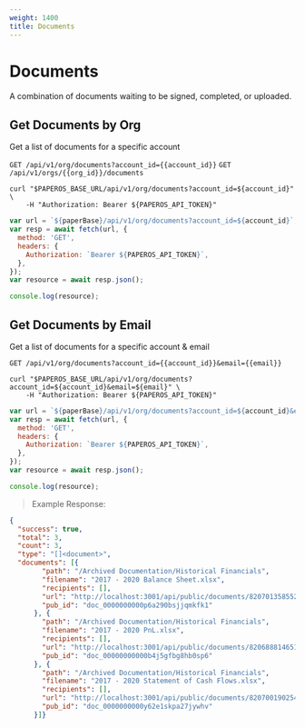 ```yaml
---
weight: 1400
title: Documents
---
```


# Documents

A combination of documents waiting to be signed, completed, or uploaded.

## Get Documents by Org

Get a list of documents for a specific account

`GET /api/v1/org/documents?account_id={{account_id}}`
`GET /api/v1/orgs/{{org_id}}/documents`

```shell
curl "$PAPEROS_BASE_URL/api/v1/org/documents?account_id=${account_id}" \
    -H "Authorization: Bearer ${PAPEROS_API_TOKEN}"
```

```javascript
var url = `${paperBase}/api/v1/org/documents?account_id=${account_id}`;
var resp = await fetch(url, {
  method: 'GET',
  headers: {
    Authorization: `Bearer ${PAPEROS_API_TOKEN}`,
  },
});
var resource = await resp.json();

console.log(resource);
```

## Get Documents by Email

Get a list of documents for a specific account & email

`GET /api/v1/org/documents?account_id={{account_id}}&email={{email}}`

```shell
curl "$PAPEROS_BASE_URL/api/v1/org/documents?account_id=${account_id}&email=${email}" \
    -H "Authorization: Bearer ${PAPEROS_API_TOKEN}"
```

```javascript
var url = `${paperBase}/api/v1/org/documents?account_id=${account_id}&email=${email}`;
var resp = await fetch(url, {
  method: 'GET',
  headers: {
    Authorization: `Bearer ${PAPEROS_API_TOKEN}`,
  },
});
var resource = await resp.json();

console.log(resource);
```

> Example Response:

```json
{
  "success": true,
  "total": 3,
  "count": 3,
  "type": "[]<document>",
  "documents": [{
        "path": "/Archived Documentation/Historical Financials",
        "filename": "2017 - 2020 Balance Sheet.xlsx",
        "recipients": [],
        "url": "http://localhost:3001/api/public/documents/820701358552/eyJ0eXAiOiJKV1QiLCJraWQiOiJKa3BxUW1faW9IeHRsb1BOTS12VE1IenkzR0xWLW1GbEhDdkxPMVJ0RlhVIiwiYWxnIjoiRVMyNTYifQ.eyJmaWxlIjoiODIwNzAxMzU4NTUyIiwiaWF0IjoxNjk3MjI3NTA0LCJleHAiOjE2OTcyMjg0MDQsImlzcyI6Imh0dHA6Ly9sb2NhbGhvc3Q6MzAwMSJ9.iNPasWw1VfMDuNTTDHW16f5CgmXgKJUoyY9I6Ac2RPosGn61GSMDMgPXzi10uSk2Mg9SjtWclZxdIe5t6z-Lqw",
        "pub_id": "doc_0000000000p6a290bsjjqmkfk1"
      }, {
        "path": "/Archived Documentation/Historical Financials",
        "filename": "2017 - 2020 PnL.xlsx",
        "recipients": [],
        "url": "http://localhost:3001/api/public/documents/820688814651/eyJ0eXAiOiJKV1QiLCJraWQiOiJKa3BxUW1faW9IeHRsb1BOTS12VE1IenkzR0xWLW1GbEhDdkxPMVJ0RlhVIiwiYWxnIjoiRVMyNTYifQ.eyJmaWxlIjoiODIwNjg4ODE0NjUxIiwiaWF0IjoxNjk3MjI3NTA0LCJleHAiOjE2OTcyMjg0MDQsImlzcyI6Imh0dHA6Ly9sb2NhbGhvc3Q6MzAwMSJ9.WMcM5HULwVyVmiDMMVtibStMou6C_O3Z2886VNZko7U7dBvOrqgPMcYaX0Ilt10q_iM_aj7LF29pNfTgxuXLxQ",
        "pub_id": "doc_00000000000b4j5gfbg8hb0sp6"
      }, {
        "path": "/Archived Documentation/Historical Financials",
        "filename": "2017 - 2020 Statement of Cash Flows.xlsx",
        "recipients": [],
        "url": "http://localhost:3001/api/public/documents/820700190254/eyJ0eXAiOiJKV1QiLCJraWQiOiJKa3BxUW1faW9IeHRsb1BOTS12VE1IenkzR0xWLW1GbEhDdkxPMVJ0RlhVIiwiYWxnIjoiRVMyNTYifQ.eyJmaWxlIjoiODIwNzAwMTkwMjU0IiwiaWF0IjoxNjk3MjI3NTA0LCJleHAiOjE2OTcyMjg0MDQsImlzcyI6Imh0dHA6Ly9sb2NhbGhvc3Q6MzAwMSJ9.HXaecHH5bq1QAw5TRQCqnb1dn8dE7spcQpLU1DM6J8AJYraTRqeOcLjRziA9P83YbFgMCzHKY-cDDiGsGoUVlw",
        "pub_id": "doc_0000000000y62e1skpa27jywhv"
      }]}
```